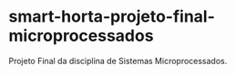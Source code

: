 # smart-horta-projeto-final-microprocessados
Projeto Final da disciplina de Sistemas Microprocessados. 
